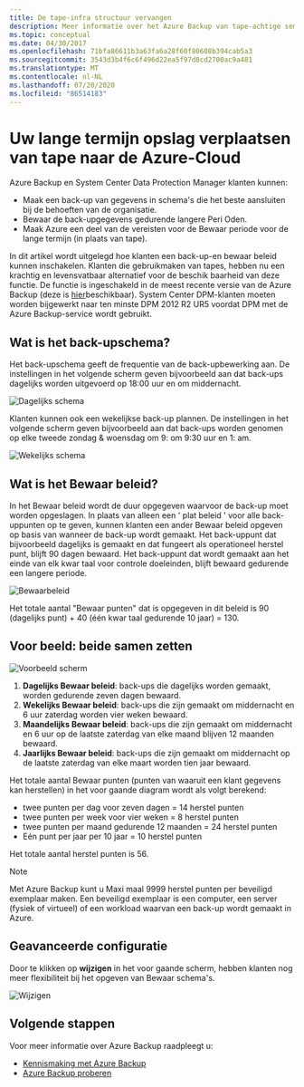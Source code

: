 ```yaml
---
title: De tape-infra structuur vervangen
description: Meer informatie over het Azure Backup van tape-achtige semantiek waarmee u back-ups kunt maken en gegevens kunt herstellen in azure
ms.topic: conceptual
ms.date: 04/30/2017
ms.openlocfilehash: 71bfa86611b3a63fa6a28f60f80608b394cab5a3
ms.sourcegitcommit: 3543d3b4f6c6f496d22ea5f97d8cd2700ac9a481
ms.translationtype: MT
ms.contentlocale: nl-NL
ms.lasthandoff: 07/20/2020
ms.locfileid: "86514183"
---
```

# <a name="move-your-long-term-storage-from-tape-to-the-azure-cloud"></a>Uw lange termijn opslag verplaatsen van tape naar de Azure-Cloud

Azure Backup en System Center Data Protection Manager klanten kunnen:

* Maak een back-up van gegevens in schema's die het beste aansluiten bij de behoeften van de organisatie.
* Bewaar de back-upgegevens gedurende langere Peri Oden.
* Maak Azure een deel van de vereisten voor de Bewaar periode voor de lange termijn (in plaats van tape).

In dit artikel wordt uitgelegd hoe klanten een back-up-en bewaar beleid kunnen inschakelen. Klanten die gebruikmaken van tapes, hebben nu een krachtig en levensvatbaar alternatief voor de beschik baarheid van deze functie. De functie is ingeschakeld in de meest recente versie van de Azure Backup (deze is [hier](https://aka.ms/azurebackup_agent)beschikbaar). System Center DPM-klanten moeten worden bijgewerkt naar ten minste DPM 2012 R2 UR5 voordat DPM met de Azure Backup-service wordt gebruikt.

## <a name="what-is-the-backup-schedule"></a>Wat is het back-upschema?

Het back-upschema geeft de frequentie van de back-upbewerking aan. De instellingen in het volgende scherm geven bijvoorbeeld aan dat back-ups dagelijks worden uitgevoerd op 18:00 uur en om middernacht.

![Dagelijks schema](./media/backup-azure-backup-cloud-as-tape/dailybackupschedule.png)

Klanten kunnen ook een wekelijkse back-up plannen. De instellingen in het volgende scherm geven bijvoorbeeld aan dat back-ups worden genomen op elke tweede zondag & woensdag om 9: om 9:30 uur en 1: am.

![Wekelijks schema](./media/backup-azure-backup-cloud-as-tape/weeklybackupschedule.png)

## <a name="what-is-the-retention-policy"></a>Wat is het Bewaar beleid?

In het Bewaar beleid wordt de duur opgegeven waarvoor de back-up moet worden opgeslagen. In plaats van alleen een ' plat beleid ' voor alle back-uppunten op te geven, kunnen klanten een ander Bewaar beleid opgeven op basis van wanneer de back-up wordt gemaakt. Het back-uppunt dat bijvoorbeeld dagelijks is gemaakt en dat fungeert als operationeel herstel punt, blijft 90 dagen bewaard. Het back-uppunt dat wordt gemaakt aan het einde van elk kwar taal voor controle doeleinden, blijft bewaard gedurende een langere periode.

![Bewaarbeleid](./media/backup-azure-backup-cloud-as-tape/retentionpolicy.png)

Het totale aantal "Bewaar punten" dat is opgegeven in dit beleid is 90 (dagelijks punt) + 40 (één kwar taal gedurende 10 jaar) = 130.

## <a name="example--putting-both-together"></a>Voor beeld: beide samen zetten

![Voorbeeld scherm](./media/backup-azure-backup-cloud-as-tape/samplescreen.png)

1. **Dagelijks Bewaar beleid**: back-ups die dagelijks worden gemaakt, worden gedurende zeven dagen bewaard.
2. **Wekelijks Bewaar beleid**: back-ups die zijn gemaakt om middernacht en 6 uur zaterdag worden vier weken bewaard.
3. **Maandelijks Bewaar beleid**: back-ups die zijn gemaakt om middernacht en 6 uur op de laatste zaterdag van elke maand blijven 12 maanden bewaard.
4. **Jaarlijks Bewaar beleid**: back-ups die zijn gemaakt om middernacht op de laatste zaterdag van elke maart worden tien jaar bewaard.

Het totale aantal Bewaar punten (punten van waaruit een klant gegevens kan herstellen) in het voor gaande diagram wordt als volgt berekend:

* twee punten per dag voor zeven dagen = 14 herstel punten
* twee punten per week voor vier weken = 8 herstel punten
* twee punten per maand gedurende 12 maanden = 24 herstel punten
* Eén punt per jaar per 10 jaar = 10 herstel punten

Het totale aantal herstel punten is 56.

> [!NOTE]
> Met Azure Backup kunt u Maxi maal 9999 herstel punten per beveiligd exemplaar maken. Een beveiligd exemplaar is een computer, een server (fysiek of virtueel) of een workload waarvan een back-up wordt gemaakt in Azure.
>

## <a name="advanced-configuration"></a>Geavanceerde configuratie

Door te klikken op **wijzigen** in het voor gaande scherm, hebben klanten nog meer flexibiliteit bij het opgeven van Bewaar schema's.

![Wijzigen](./media/backup-azure-backup-cloud-as-tape/modify.png)

## <a name="next-steps"></a>Volgende stappen

Voor meer informatie over Azure Backup raadpleegt u:

* [Kennismaking met Azure Backup](./backup-overview.md)
* [Azure Backup proberen](./backup-windows-with-mars-agent.md)
